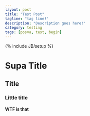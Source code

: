 ```yaml
---
layout: post
title: "Test Post"
tagline: "tag line!"
description: "Description goes here!"
category: testing
tags: [posva, test, begin]
---
```

{% include JB/setup %}

# Supa Title

## Title

### Little title

#### WTF is that
